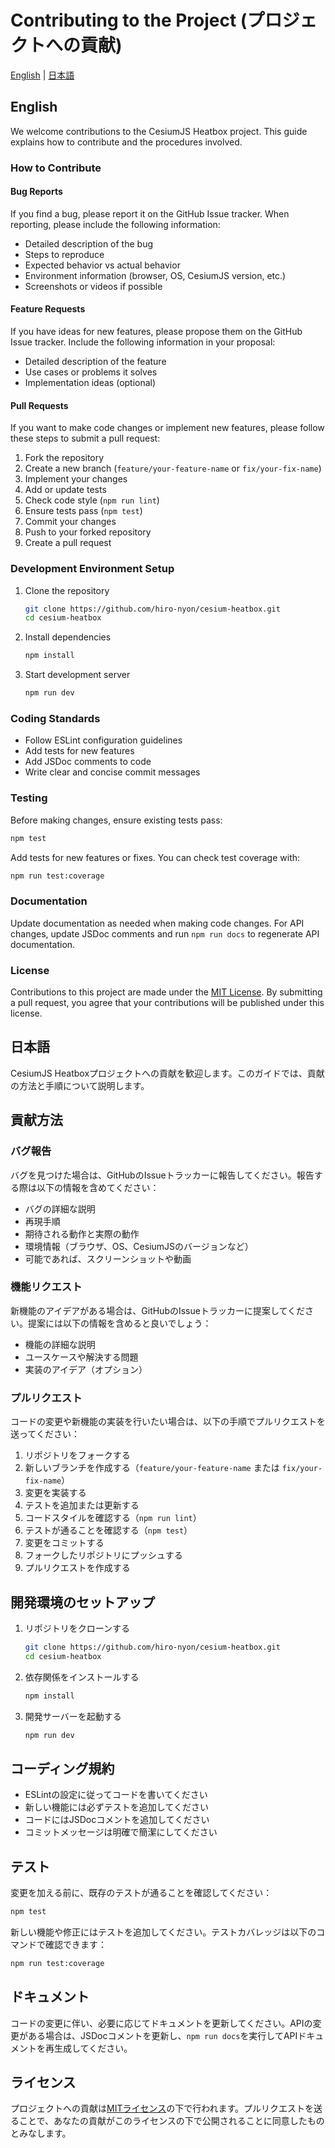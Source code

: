 # Contributing to the Project (プロジェクトへの貢献)

[English](#english) | [日本語](#日本語)

## English

We welcome contributions to the CesiumJS Heatbox project. This guide explains how to contribute and the procedures involved.

### How to Contribute

#### Bug Reports

If you find a bug, please report it on the GitHub Issue tracker. When reporting, please include the following information:

- Detailed description of the bug
- Steps to reproduce
- Expected behavior vs actual behavior
- Environment information (browser, OS, CesiumJS version, etc.)
- Screenshots or videos if possible

#### Feature Requests

If you have ideas for new features, please propose them on the GitHub Issue tracker. Include the following information in your proposal:

- Detailed description of the feature
- Use cases or problems it solves
- Implementation ideas (optional)

#### Pull Requests

If you want to make code changes or implement new features, please follow these steps to submit a pull request:

1. Fork the repository
2. Create a new branch (`feature/your-feature-name` or `fix/your-fix-name`)
3. Implement your changes
4. Add or update tests
5. Check code style (`npm run lint`)
6. Ensure tests pass (`npm test`)
7. Commit your changes
8. Push to your forked repository
9. Create a pull request

### Development Environment Setup

1. Clone the repository
   ```bash
   git clone https://github.com/hiro-nyon/cesium-heatbox.git
   cd cesium-heatbox
   ```

2. Install dependencies
   ```bash
   npm install
   ```

3. Start development server
   ```bash
   npm run dev
   ```

### Coding Standards

- Follow ESLint configuration guidelines
- Add tests for new features
- Add JSDoc comments to code
- Write clear and concise commit messages

### Testing

Before making changes, ensure existing tests pass:

```bash
npm test
```

Add tests for new features or fixes. You can check test coverage with:

```bash
npm run test:coverage
```

### Documentation

Update documentation as needed when making code changes. For API changes, update JSDoc comments and run `npm run docs` to regenerate API documentation.

### License

Contributions to this project are made under the [MIT License](../LICENSE). By submitting a pull request, you agree that your contributions will be published under this license.

## 日本語

CesiumJS Heatboxプロジェクトへの貢献を歓迎します。このガイドでは、貢献の方法と手順について説明します。

## 貢献方法

### バグ報告

バグを見つけた場合は、GitHubのIssueトラッカーに報告してください。報告する際は以下の情報を含めてください：

- バグの詳細な説明
- 再現手順
- 期待される動作と実際の動作
- 環境情報（ブラウザ、OS、CesiumJSのバージョンなど）
- 可能であれば、スクリーンショットや動画

### 機能リクエスト

新機能のアイデアがある場合は、GitHubのIssueトラッカーに提案してください。提案には以下の情報を含めると良いでしょう：

- 機能の詳細な説明
- ユースケースや解決する問題
- 実装のアイデア（オプション）

### プルリクエスト

コードの変更や新機能の実装を行いたい場合は、以下の手順でプルリクエストを送ってください：

1. リポジトリをフォークする
2. 新しいブランチを作成する（`feature/your-feature-name` または `fix/your-fix-name`）
3. 変更を実装する
4. テストを追加または更新する
5. コードスタイルを確認する（`npm run lint`）
6. テストが通ることを確認する（`npm test`）
7. 変更をコミットする
8. フォークしたリポジトリにプッシュする
9. プルリクエストを作成する

## 開発環境のセットアップ

1. リポジトリをクローンする
   ```bash
   git clone https://github.com/hiro-nyon/cesium-heatbox.git
   cd cesium-heatbox
   ```

2. 依存関係をインストールする
   ```bash
   npm install
   ```

3. 開発サーバーを起動する
   ```bash
   npm run dev
   ```

## コーディング規約

- ESLintの設定に従ってコードを書いてください
- 新しい機能には必ずテストを追加してください
- コードにはJSDocコメントを追加してください
- コミットメッセージは明確で簡潔にしてください

## テスト

変更を加える前に、既存のテストが通ることを確認してください：

```bash
npm test
```

新しい機能や修正にはテストを追加してください。テストカバレッジは以下のコマンドで確認できます：

```bash
npm run test:coverage
```

## ドキュメント

コードの変更に伴い、必要に応じてドキュメントを更新してください。APIの変更がある場合は、JSDocコメントを更新し、`npm run docs`を実行してAPIドキュメントを再生成してください。

## ライセンス

プロジェクトへの貢献は[MITライセンス](../LICENSE)の下で行われます。プルリクエストを送ることで、あなたの貢献がこのライセンスの下で公開されることに同意したものとみなします。


